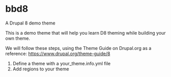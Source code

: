 # bbd8
A Drupal 8 demo theme

This is a demo theme that will help you learn D8 theming while building your own
theme.

We will follow these steps, using the Theme Guide on Drupal.org as a reference: https://www.drupal.org/theme-guide/8

1. Define a theme with a your_theme.info.yml file
2. Add regions to your theme

